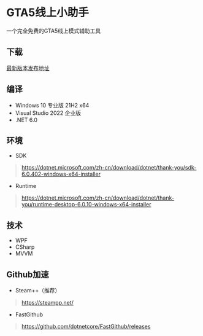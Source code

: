 # GTA5线上小助手

一个完全免费的GTA5线上模式辅助工具

## 下载

[最新版本发布地址](https://github.com/CrazyZhang666/GTA5OnlineTools/releases)  

## 编译

* Windows 10 专业版 21H2 x64  
* Visual Studio 2022 企业版  
* .NET 6.0  

## 环境

* SDK
> https://dotnet.microsoft.com/zh-cn/download/dotnet/thank-you/sdk-6.0.402-windows-x64-installer

* Runtime
> https://dotnet.microsoft.com/zh-cn/download/dotnet/thank-you/runtime-desktop-6.0.10-windows-x64-installer

## 技术

* WPF
* CSharp
* MVVM

## Github加速

* Steam++（推荐）
> https://steampp.net/

* FastGithub
> https://github.com/dotnetcore/FastGithub/releases
